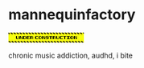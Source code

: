 # mannequinfactory
![image](https://github.com/devotchkaa/mannequinfactory/blob/5aa65991803c58402718eb6bf70ee5ca9266a275/blinkies-Cafe-yx.gif)

chronic music addiction, audhd, i bite
